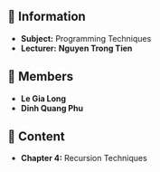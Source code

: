 ## 📜 Information

- **Subject:** Programming Techniques
- **Lecturer:** **Nguyen Trong Tien**
  


## 📜 Members

- **Le Gia Long**
- **Dinh Quang Phu**
  



## 📜 Content

- **Chapter 4:** Recursion Techniques
